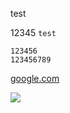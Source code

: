 test

12345 `test`

```
123456
123456789
```

<a href="https://google.com">google.com</a>

<img src="https://www.google.ru/images/branding/googlelogo/2x/googlelogo_color_120x44dp.png">
